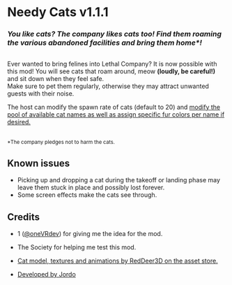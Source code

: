 # Needy Cats v1.1.1
### <i>You like cats? The company likes cats too! Find them roaming the various abandoned facilities and bring them home*!</i>
##
###
Ever wanted to bring felines into Lethal Company? It is now possible with this mod! You will see cats that roam around, meow <b>(loudly, be careful!)</b> and sit down when they feel safe. <br> Make sure to pet them regularly, otherwise they may attract unwanted guests with their noise.

The host can modify the spawn rate of cats (default to 20) and [modify the pool of available cat names as well as assign specific fur colors per name if desired.](https://thunderstore.io/c/lethal-company/p/Jordo/NeedyCats/wiki/1048-modifying-the-cats-names/) 


<br>
<sub>*The company pledges not to harm the cats.</sub>

## Known issues
- Picking up and dropping a cat during the takeoff or landing phase may leave them stuck in place and possibly lost forever.
- Some screen effects make the cats see through.

## Credits
- 1 ([@oneVRdev](https://twitter.com/oneVRdev)) for giving me the idea for the mod.

- The Society for helping me test this mod.

- [Cat model, textures and animations by RedDeer3D on the asset store.](https://assetstore.unity.com/packages/3d/characters/animals/mammals/cat-simple-82328)

- [Developed by Jordo](https://twitter.com/JordoVR)